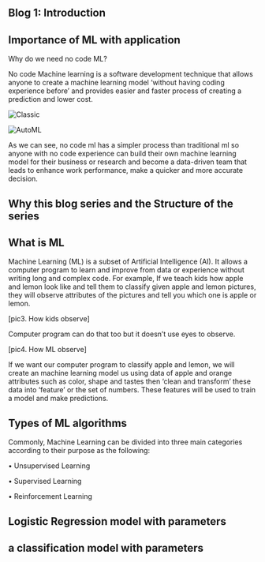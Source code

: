 Blog 1: Introduction 
-
Importance of ML with application 
-

Why do we need no code ML?

No code Machine learning is a software development technique that allows anyone to create a machine learning model ‘without having coding experience before’ and provides easier and faster process of creating a prediction and lower cost. 

![Classic](https://user-images.githubusercontent.com/96424191/158845695-3870728a-3265-4cdb-af28-8e882c68bb9f.png)

![AutoML](https://user-images.githubusercontent.com/96424191/158845615-468640e2-0e0b-41a2-bdba-8aaf595b8c3f.png)

	
As we can see, no code ml has a simpler process than traditional ml so anyone with no code experience can build their own machine learning model for their business or research and become a data-driven team that leads to enhance work performance, make a quicker and more accurate decision.
	

Why this blog series and the Structure of the series 
-

What is ML 
-

  Machine Learning (ML) is a subset of Artificial Intelligence (AI). It allows a computer program to learn and improve from data or experience without writing long and complex code.
For example, If we teach kids how apple and lemon look like and tell them to classify given apple and lemon pictures, they will observe attributes of the pictures and tell you which one is apple or lemon.

[pic3. How kids observe]

Computer program can do that too but it doesn’t use eyes to observe.

[pic4.  How ML observe]

  If we want our computer program to classify apple and lemon, we will create an machine learning model us using data of apple and orange attributes such as color, shape and tastes then ‘clean and transform’ these data into ‘feature’ or the set of numbers. These features will be used to train a model and make predictions.

Types of ML algorithms
-
Commonly, Machine Learning can be divided into three main categories according to their purpose as the following: 

•	Unsupervised Learning

•	Supervised Learning 

•	Reinforcement Learning


Logistic Regression model with parameters
-
a classification model with parameters
-
